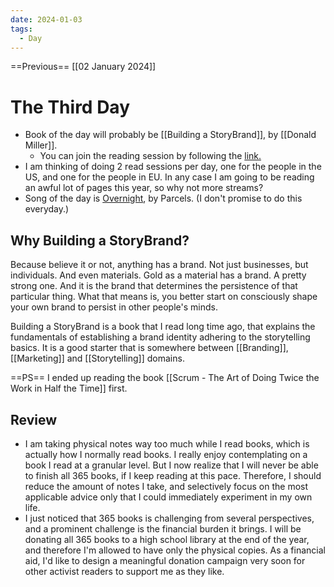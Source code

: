 ```yaml
---
date: 2024-01-03
tags:
  - Day
---
```


==Previous== [[02 January 2024]]

# The Third Day

- Book of the day will probably be [[Building a StoryBrand]], by [[Donald Miller]].
	- You can join the reading session by following the [link.](https://youtube.com/live/KOeSm85aqxI?feature=share)
- I am thinking of doing 2 read sessions per day, one for the people in the US, and one for the people in EU. In any case I am going to be reading an awful lot of pages this year, so why not more streams?
- Song of the day is [Overnight](https://www.youtube.com/watch?v=BTdBc2Ba8ts), by Parcels. (I don't promise to do this everyday.)

## Why Building a StoryBrand?

Because believe it or not, anything has a brand. Not just businesses, but individuals. And even materials. Gold as a material has a brand. A pretty strong one. And it is the brand that determines the persistence of that particular thing. What that means is, you better start on consciously shape your own brand to persist in other people's minds.

Building a StoryBrand is a book that I read long time ago, that explains the fundamentals of establishing a brand identity adhering to the storytelling basics. It is a good starter that is somewhere between [[Branding]], [[Marketing]] and [[Storytelling]] domains.

==PS== I ended up reading the book [[Scrum - The Art of Doing Twice the Work in Half the Time]] first.

## Review

- I am taking physical notes way too much while I read books, which is actually how I normally read books. I really enjoy contemplating on a book I read at a granular level. But I now realize that I will never be able to finish all 365 books, if I keep reading at this pace. Therefore, I should reduce the amount of notes I take, and selectively focus on the most applicable advice only that I could immediately experiment in my own life.
- I just noticed that 365 books is challenging from several perspectives, and a prominent challenge is the financial burden it brings. I will be donating all 365 books to a high school library at the end of the year, and therefore I'm allowed to have only the physical copies. As a financial aid, I'd like to design a meaningful donation campaign very soon for other activist readers to support me as they like.